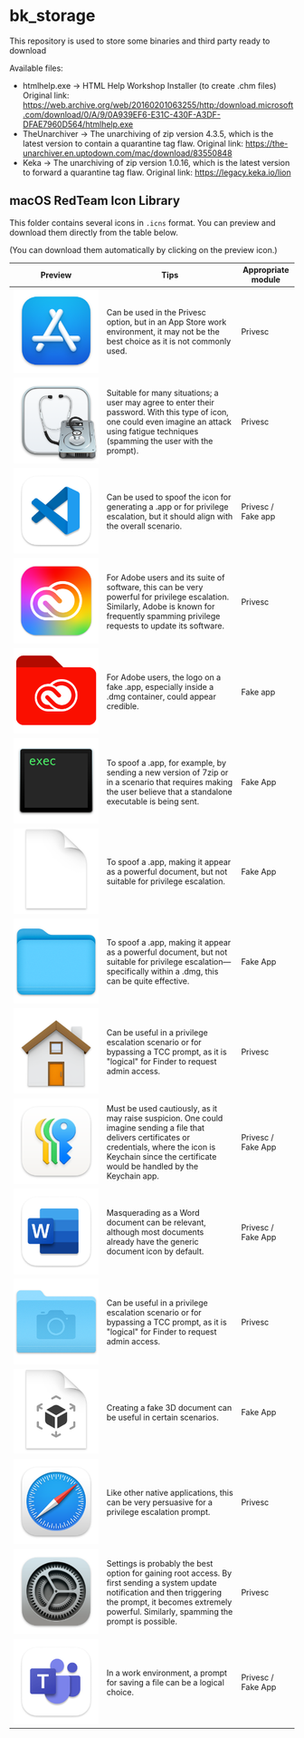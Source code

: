 # bk_storage
This repository is used to store some binaries and third party ready to download

Available files:
 - htmlhelp.exe -> HTML Help Workshop Installer (to create .chm files)
                   Original link: https://web.archive.org/web/20160201063255/http:/download.microsoft.com/download/0/A/9/0A939EF6-E31C-430F-A3DF-DFAE7960D564/htmlhelp.exe
 - TheUnarchiver -> The unarchiving of zip version 4.3.5, which is the latest version to contain a quarantine tag flaw.
                   Original link: https://the-unarchiver.en.uptodown.com/mac/download/83550848
 - Keka -> The unarchiving of zip version 1.0.16, which is the latest version to forward a quarantine tag flaw.
                   Original link: https://legacy.keka.io/lion

## macOS RedTeam Icon Library

This folder contains several icons in `.icns` format. You can preview and download them directly from the table below.

(You can download them automatically by clicking on the preview icon.)

| Preview | Tips | Appropriate module |
|-------|--------|-----|
|[<img src="macos-icon/preview/appstore.png" min-width="70" min-height="70"/>](https://github.com/sevagas/bk_storage/raw/refs/heads/main/macos-icon/appstore.icns) | Can be used in the Privesc option, but in an App Store work environment, it may not be the best choice as it is not commonly used.| Privesc|
|[<img src="macos-icon/preview/archiveutility.png" min-width="70" min-height="70" />](https://github.com/sevagas/bk_storage/raw/refs/heads/main/macos-icon/archiveutility.icns) | Suitable for many situations; a user may agree to enter their password. With this type of icon, one could even imagine an attack using fatigue techniques (spamming the user with the prompt). | Privesc|
|[<img src="macos-icon/preview/Code.png" min-width="70" min-height="70" />](https://github.com/sevagas/bk_storage/raw/refs/heads/main/macos-icon/Code.icns) | Can be used to spoof the icon for generating a .app or for privilege escalation, but it should align with the overall scenario. | Privesc / Fake app|
|[<img src="macos-icon/preview/CreativeCloudApp.png" min-width="70" min-height="70" />](https://github.com/sevagas/bk_storage/raw/refs/heads/main/macos-icon/CreativeCloudApp.icns) | For Adobe users and its suite of software, this can be very powerful for privilege escalation. Similarly, Adobe is known for frequently spamming privilege requests to update its software. | Privesc|
|[<img src="macos-icon/preview/creativefolder.png" min-width="70" min-height="70" />](https://github.com/sevagas/bk_storage/raw/refs/heads/main/macos-icon/creativefolder.icns) | For Adobe users, the logo on a fake .app, especially inside a .dmg container, could appear credible. | Fake app |
|[<img src="macos-icon/preview/ExecutableBinaryIcon.png" min-width="70" min-height="70" />](https://github.com/sevagas/bk_storage/raw/refs/heads/main/macos-icon/ExecutableBinaryIcon.icns) | To spoof a .app, for example, by sending a new version of 7zip or in a scenario that requires making the user believe that a standalone executable is being sent. | Fake App|
|[<img src="macos-icon/preview/GenericDocumentIcon.png" min-width="70" min-height="70" />](https://github.com/sevagas/bk_storage/raw/refs/heads/main/macos-icon/GenericDocumentIcon.icns) | To spoof a .app, making it appear as a powerful document, but not suitable for privilege escalation. | Fake App|
|[<img src="macos-icon/preview/GenericFolder.png" min-width="70" min-height="70" />](https://github.com/sevagas/bk_storage/raw/refs/heads/main/macos-icon/GenericFolder.icns) | To spoof a .app, making it appear as a powerful document, but not suitable for privilege escalation—specifically within a .dmg, this can be quite effective. | Fake App|
|[<img src="macos-icon/preview/HomeFolderIcon.png" min-width="70" min-height="70" />](https://github.com/sevagas/bk_storage/raw/refs/heads/main/macos-icon/HomeFolderIcon.icns) | Can be useful in a privilege escalation scenario or for bypassing a TCC prompt, as it is "logical" for Finder to request admin access. | Privesc|
|[<img src="macos-icon/preview/key.png" min-width="70" min-height="70" />](https://github.com/sevagas/bk_storage/raw/refs/heads/main/macos-icon/key.icns) | Must be used cautiously, as it may raise suspicion. One could imagine sending a file that delivers certificates or credentials, where the icon is Keychain since the certificate would be handled by the Keychain app. | Privesc / Fake App |
|[<img src="macos-icon/preview/MSWD.png" min-width="70" min-height="70" />](https://github.com/sevagas/bk_storage/raw/refs/heads/main/macos-icon/MSWD.icns) | Masquerading as a Word document can be relevant, although most documents already have the generic document icon by default. | Privesc / Fake App |
|[<img src="macos-icon/preview/PicturesFolderIcon.png" min-width="70" min-height="70" />](https://github.com/sevagas/bk_storage/raw/refs/heads/main/macos-icon/PicturesFolderIcon.icns) | Can be useful in a privilege escalation scenario or for bypassing a TCC prompt, as it is "logical" for Finder to request admin access. | Privesc |
|[<img src="macos-icon/preview/RealityFile.png" min-width="70" min-height="70" />](https://github.com/sevagas/bk_storage/raw/refs/heads/main/macos-icon/RealityFile.icns) | Creating a fake 3D document can be useful in certain scenarios. | Fake App |
|[<img src="macos-icon/preview/safari.png" min-width="70" min-height="70" />](https://github.com/sevagas/bk_storage/raw/refs/heads/main/macos-icon/safari.icns) | Like other native applications, this can be very persuasive for a privilege escalation prompt. | Privesc |
|[<img src="macos-icon/preview/settings.png" min-width="70" min-height="70" />](https://github.com/sevagas/bk_storage/raw/refs/heads/main/macos-icon/settings.icns) | Settings is probably the best option for gaining root access. By first sending a system update notification and then triggering the prompt, it becomes extremely powerful. Similarly, spamming the prompt is possible. | Privesc|
|[<img src="macos-icon/preview/teams.png" min-width="70" min-height="70" />](https://github.com/sevagas/bk_storage/raw/refs/heads/main/macos-icon/teams.icns) | In a work environment, a prompt for saving a file can be a logical choice. | Privesc / Fake App|
